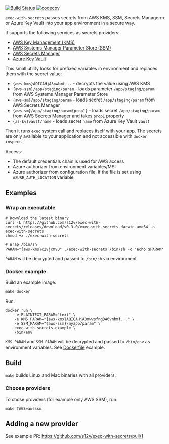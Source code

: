 [![Build Status](https://travis-ci.com/s12v/exec-with-secrets.svg?branch=master)](https://travis-ci.com/s12v/exec-with-secrets)
[![codecov](https://codecov.io/gh/s12v/exec-with-secrets/branch/master/graph/badge.svg)](https://codecov.io/gh/s12v/exec-with-secrets)

`exec-with-secrets` passes secrets from AWS KMS, SSM, Secrets Managerm or Azure Key Vault into your app environment in a secure way.

It supports the following services as secrets providers:
 - [AWS Key Management (KMS)](https://aws.amazon.com/kms/)
 - [AWS Systems Manager Parameter Store (SSM)](https://docs.aws.amazon.com/systems-manager/latest/userguide/systems-manager-paramstore.html)
 - [AWS Secrets Manager](https://aws.amazon.com/secrets-manager/)
 - [Azure Key Vault](https://azure.microsoft.com/en-in/services/key-vault/)

This small utility looks for prefixed variables in environment and replaces them with the secret value:
 - `{aws-kms}AQICAHjA3mwbmf...` - decrypts the value using AWS KMS
 - `{aws-ssm}/app/staging/param` - loads parameter `/app/staging/param` from AWS Systems Manager Parameter Store
 - `{aws-sm}/app/staging/param` - loads secret `/app/staging/param` from AWS Secrets Manager
 - `{aws-sm}/app/staging/param{prop1}` - loads secret `/app/staging/param` from AWS Secrets Manager and takes `prop1` property
 - `{az-kv}vault/name` - loads secret `name` from Azure Key Vault `vault`
 
Then it runs `exec` system call and replaces itself with your app.
The secrets are only available to your application and not accessible with `docker inspect`.

Access:
 - The default credentials chain is used for AWS access
 - Azure authorizer from environment variables/MSI
 - Azure authorizer from configuration file, if the file is set using `AZURE_AUTH_LOCATION` variable

## Examples

### Wrap an executable

```
# Download the latest binary
curl -L https://github.com/s12v/exec-with-secrets/releases/download/v0.3.0/exec-with-secrets-darwin-amd64 -o exec-with-secrets
chmod +x ./exec-with-secrets

# Wrap /bin/sh
PARAM="{aws-kms}c2VjcmV0" ./exec-with-secrets /bin/sh -c 'echo $PARAM'
```

`PARAM` will be decrypted and passed to `/bin/sh` via environment.

### Docker example

Build an example image:

```
make docker
```

Run:
```
docker run \
    -e PLAINTEXT_PARAM="text" \
    -e KMS_PARAM="{aws-kms}AQICAHjA3mwvsfng346vnbmf..." \
    -e SSM_PARAM="{aws-ssm}/myapp/param" \
    exec-with-secrets-example \
    /bin/env
```

`KMS_PARAM` and `SSM_PARAM` will be decrypted and passed to `/bin/env` as environment variables.
See [Dockerfile](Dockerfile) example.


## Build

`make` builds Linux and Mac binaries with all providers.

### Choose providers

To chose providers (for example only AWS SSM), run:
```
make TAGS=awsssm
```

## Adding a new provider

See example PR: https://github.com/s12v/exec-with-secrets/pull/1
